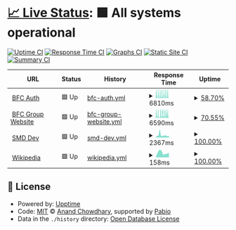# [📈 Live Status](https://demo.upptime.js.org): <!--live status--> **🟩 All systems operational**

[![Uptime CI](https://github.com/mrunknown0001/status/workflows/Uptime%20CI/badge.svg)](https://github.com/mrunknown0001/status/actions?query=workflow%3A%22Uptime+CI%22)
[![Response Time CI](https://github.com/mrunknown0001/status/workflows/Response%20Time%20CI/badge.svg)](https://github.com/mrunknown0001/status/actions?query=workflow%3A%22Response+Time+CI%22)
[![Graphs CI](https://github.com/mrunknown0001/status/workflows/Graphs%20CI/badge.svg)](https://github.com/mrunknown0001/status/actions?query=workflow%3A%22Graphs+CI%22)
[![Static Site CI](https://github.com/mrunknown0001/status/workflows/Static%20Site%20CI/badge.svg)](https://github.com/mrunknown0001/status/actions?query=workflow%3A%22Static+Site+CI%22)
[![Summary CI](https://github.com/mrunknown0001/status/workflows/Summary%20CI/badge.svg)](https://github.com/mrunknown0001/status/actions?query=workflow%3A%22Summary+CI%22)

<!--start: status pages-->
<!-- This summary is generated by Upptime (https://github.com/upptime/upptime) -->
<!-- Do not edit this manually, your changes will be overwritten -->
<!-- prettier-ignore -->
| URL | Status | History | Response Time | Uptime |
| --- | ------ | ------- | ------------- | ------ |
| <img alt="" src="https://icons.duckduckgo.com/ip3/bfcgroup.ph.ico" height="13"> [BFC Auth](https://bfcgroup.ph) | 🟩 Up | [bfc-auth.yml](https://github.com/mrunknown0001/status/commits/HEAD/history/bfc-auth.yml) | <details><summary><img alt="Response time graph" src="./graphs/bfc-auth/response-time-week.png" height="20"> 6810ms</summary><br><a href="https://status.bfcgroup.ph/history/bfc-auth"><img alt="Response time 6644" src="https://img.shields.io/endpoint?url=https%3A%2F%2Fraw.githubusercontent.com%2Fmrunknown0001%2Fstatus%2FHEAD%2Fapi%2Fbfc-auth%2Fresponse-time.json"></a><br><a href="https://status.bfcgroup.ph/history/bfc-auth"><img alt="24-hour response time 6720" src="https://img.shields.io/endpoint?url=https%3A%2F%2Fraw.githubusercontent.com%2Fmrunknown0001%2Fstatus%2FHEAD%2Fapi%2Fbfc-auth%2Fresponse-time-day.json"></a><br><a href="https://status.bfcgroup.ph/history/bfc-auth"><img alt="7-day response time 6810" src="https://img.shields.io/endpoint?url=https%3A%2F%2Fraw.githubusercontent.com%2Fmrunknown0001%2Fstatus%2FHEAD%2Fapi%2Fbfc-auth%2Fresponse-time-week.json"></a><br><a href="https://status.bfcgroup.ph/history/bfc-auth"><img alt="30-day response time 6596" src="https://img.shields.io/endpoint?url=https%3A%2F%2Fraw.githubusercontent.com%2Fmrunknown0001%2Fstatus%2FHEAD%2Fapi%2Fbfc-auth%2Fresponse-time-month.json"></a><br><a href="https://status.bfcgroup.ph/history/bfc-auth"><img alt="1-year response time 6644" src="https://img.shields.io/endpoint?url=https%3A%2F%2Fraw.githubusercontent.com%2Fmrunknown0001%2Fstatus%2FHEAD%2Fapi%2Fbfc-auth%2Fresponse-time-year.json"></a></details> | <details><summary><a href="https://status.bfcgroup.ph/history/bfc-auth">58.70%</a></summary><a href="https://status.bfcgroup.ph/history/bfc-auth"><img alt="All-time uptime 66.01%" src="https://img.shields.io/endpoint?url=https%3A%2F%2Fraw.githubusercontent.com%2Fmrunknown0001%2Fstatus%2FHEAD%2Fapi%2Fbfc-auth%2Fuptime.json"></a><br><a href="https://status.bfcgroup.ph/history/bfc-auth"><img alt="24-hour uptime 58.57%" src="https://img.shields.io/endpoint?url=https%3A%2F%2Fraw.githubusercontent.com%2Fmrunknown0001%2Fstatus%2FHEAD%2Fapi%2Fbfc-auth%2Fuptime-day.json"></a><br><a href="https://status.bfcgroup.ph/history/bfc-auth"><img alt="7-day uptime 58.70%" src="https://img.shields.io/endpoint?url=https%3A%2F%2Fraw.githubusercontent.com%2Fmrunknown0001%2Fstatus%2FHEAD%2Fapi%2Fbfc-auth%2Fuptime-week.json"></a><br><a href="https://status.bfcgroup.ph/history/bfc-auth"><img alt="30-day uptime 64.92%" src="https://img.shields.io/endpoint?url=https%3A%2F%2Fraw.githubusercontent.com%2Fmrunknown0001%2Fstatus%2FHEAD%2Fapi%2Fbfc-auth%2Fuptime-month.json"></a><br><a href="https://status.bfcgroup.ph/history/bfc-auth"><img alt="1-year uptime 66.01%" src="https://img.shields.io/endpoint?url=https%3A%2F%2Fraw.githubusercontent.com%2Fmrunknown0001%2Fstatus%2FHEAD%2Fapi%2Fbfc-auth%2Fuptime-year.json"></a></details>
| <img alt="" src="https://icons.duckduckgo.com/ip3/brooksidegroup.org.ico" height="13"> [BFC Group Website](https://brooksidegroup.org) | 🟩 Up | [bfc-group-website.yml](https://github.com/mrunknown0001/status/commits/HEAD/history/bfc-group-website.yml) | <details><summary><img alt="Response time graph" src="./graphs/bfc-group-website/response-time-week.png" height="20"> 6590ms</summary><br><a href="https://status.bfcgroup.ph/history/bfc-group-website"><img alt="Response time 6799" src="https://img.shields.io/endpoint?url=https%3A%2F%2Fraw.githubusercontent.com%2Fmrunknown0001%2Fstatus%2FHEAD%2Fapi%2Fbfc-group-website%2Fresponse-time.json"></a><br><a href="https://status.bfcgroup.ph/history/bfc-group-website"><img alt="24-hour response time 5174" src="https://img.shields.io/endpoint?url=https%3A%2F%2Fraw.githubusercontent.com%2Fmrunknown0001%2Fstatus%2FHEAD%2Fapi%2Fbfc-group-website%2Fresponse-time-day.json"></a><br><a href="https://status.bfcgroup.ph/history/bfc-group-website"><img alt="7-day response time 6590" src="https://img.shields.io/endpoint?url=https%3A%2F%2Fraw.githubusercontent.com%2Fmrunknown0001%2Fstatus%2FHEAD%2Fapi%2Fbfc-group-website%2Fresponse-time-week.json"></a><br><a href="https://status.bfcgroup.ph/history/bfc-group-website"><img alt="30-day response time 6705" src="https://img.shields.io/endpoint?url=https%3A%2F%2Fraw.githubusercontent.com%2Fmrunknown0001%2Fstatus%2FHEAD%2Fapi%2Fbfc-group-website%2Fresponse-time-month.json"></a><br><a href="https://status.bfcgroup.ph/history/bfc-group-website"><img alt="1-year response time 6799" src="https://img.shields.io/endpoint?url=https%3A%2F%2Fraw.githubusercontent.com%2Fmrunknown0001%2Fstatus%2FHEAD%2Fapi%2Fbfc-group-website%2Fresponse-time-year.json"></a></details> | <details><summary><a href="https://status.bfcgroup.ph/history/bfc-group-website">70.55%</a></summary><a href="https://status.bfcgroup.ph/history/bfc-group-website"><img alt="All-time uptime 70.70%" src="https://img.shields.io/endpoint?url=https%3A%2F%2Fraw.githubusercontent.com%2Fmrunknown0001%2Fstatus%2FHEAD%2Fapi%2Fbfc-group-website%2Fuptime.json"></a><br><a href="https://status.bfcgroup.ph/history/bfc-group-website"><img alt="24-hour uptime 68.06%" src="https://img.shields.io/endpoint?url=https%3A%2F%2Fraw.githubusercontent.com%2Fmrunknown0001%2Fstatus%2FHEAD%2Fapi%2Fbfc-group-website%2Fuptime-day.json"></a><br><a href="https://status.bfcgroup.ph/history/bfc-group-website"><img alt="7-day uptime 70.55%" src="https://img.shields.io/endpoint?url=https%3A%2F%2Fraw.githubusercontent.com%2Fmrunknown0001%2Fstatus%2FHEAD%2Fapi%2Fbfc-group-website%2Fuptime-week.json"></a><br><a href="https://status.bfcgroup.ph/history/bfc-group-website"><img alt="30-day uptime 70.15%" src="https://img.shields.io/endpoint?url=https%3A%2F%2Fraw.githubusercontent.com%2Fmrunknown0001%2Fstatus%2FHEAD%2Fapi%2Fbfc-group-website%2Fuptime-month.json"></a><br><a href="https://status.bfcgroup.ph/history/bfc-group-website"><img alt="1-year uptime 70.70%" src="https://img.shields.io/endpoint?url=https%3A%2F%2Fraw.githubusercontent.com%2Fmrunknown0001%2Fstatus%2FHEAD%2Fapi%2Fbfc-group-website%2Fuptime-year.json"></a></details>
| <img alt="" src="https://icons.duckduckgo.com/ip3/smd-dev.bfcgroup.ph.ico" height="13"> [SMD Dev](https://smd-dev.bfcgroup.ph) | 🟩 Up | [smd-dev.yml](https://github.com/mrunknown0001/status/commits/HEAD/history/smd-dev.yml) | <details><summary><img alt="Response time graph" src="./graphs/smd-dev/response-time-week.png" height="20"> 2367ms</summary><br><a href="https://status.bfcgroup.ph/history/smd-dev"><img alt="Response time 1895" src="https://img.shields.io/endpoint?url=https%3A%2F%2Fraw.githubusercontent.com%2Fmrunknown0001%2Fstatus%2FHEAD%2Fapi%2Fsmd-dev%2Fresponse-time.json"></a><br><a href="https://status.bfcgroup.ph/history/smd-dev"><img alt="24-hour response time 1946" src="https://img.shields.io/endpoint?url=https%3A%2F%2Fraw.githubusercontent.com%2Fmrunknown0001%2Fstatus%2FHEAD%2Fapi%2Fsmd-dev%2Fresponse-time-day.json"></a><br><a href="https://status.bfcgroup.ph/history/smd-dev"><img alt="7-day response time 2367" src="https://img.shields.io/endpoint?url=https%3A%2F%2Fraw.githubusercontent.com%2Fmrunknown0001%2Fstatus%2FHEAD%2Fapi%2Fsmd-dev%2Fresponse-time-week.json"></a><br><a href="https://status.bfcgroup.ph/history/smd-dev"><img alt="30-day response time 1924" src="https://img.shields.io/endpoint?url=https%3A%2F%2Fraw.githubusercontent.com%2Fmrunknown0001%2Fstatus%2FHEAD%2Fapi%2Fsmd-dev%2Fresponse-time-month.json"></a><br><a href="https://status.bfcgroup.ph/history/smd-dev"><img alt="1-year response time 1895" src="https://img.shields.io/endpoint?url=https%3A%2F%2Fraw.githubusercontent.com%2Fmrunknown0001%2Fstatus%2FHEAD%2Fapi%2Fsmd-dev%2Fresponse-time-year.json"></a></details> | <details><summary><a href="https://status.bfcgroup.ph/history/smd-dev">100.00%</a></summary><a href="https://status.bfcgroup.ph/history/smd-dev"><img alt="All-time uptime 100.00%" src="https://img.shields.io/endpoint?url=https%3A%2F%2Fraw.githubusercontent.com%2Fmrunknown0001%2Fstatus%2FHEAD%2Fapi%2Fsmd-dev%2Fuptime.json"></a><br><a href="https://status.bfcgroup.ph/history/smd-dev"><img alt="24-hour uptime 100.00%" src="https://img.shields.io/endpoint?url=https%3A%2F%2Fraw.githubusercontent.com%2Fmrunknown0001%2Fstatus%2FHEAD%2Fapi%2Fsmd-dev%2Fuptime-day.json"></a><br><a href="https://status.bfcgroup.ph/history/smd-dev"><img alt="7-day uptime 100.00%" src="https://img.shields.io/endpoint?url=https%3A%2F%2Fraw.githubusercontent.com%2Fmrunknown0001%2Fstatus%2FHEAD%2Fapi%2Fsmd-dev%2Fuptime-week.json"></a><br><a href="https://status.bfcgroup.ph/history/smd-dev"><img alt="30-day uptime 100.00%" src="https://img.shields.io/endpoint?url=https%3A%2F%2Fraw.githubusercontent.com%2Fmrunknown0001%2Fstatus%2FHEAD%2Fapi%2Fsmd-dev%2Fuptime-month.json"></a><br><a href="https://status.bfcgroup.ph/history/smd-dev"><img alt="1-year uptime 100.00%" src="https://img.shields.io/endpoint?url=https%3A%2F%2Fraw.githubusercontent.com%2Fmrunknown0001%2Fstatus%2FHEAD%2Fapi%2Fsmd-dev%2Fuptime-year.json"></a></details>
| <img alt="" src="https://icons.duckduckgo.com/ip3/en.wikipedia.org.ico" height="13"> [Wikipedia](https://en.wikipedia.org) | 🟩 Up | [wikipedia.yml](https://github.com/mrunknown0001/status/commits/HEAD/history/wikipedia.yml) | <details><summary><img alt="Response time graph" src="./graphs/wikipedia/response-time-week.png" height="20"> 158ms</summary><br><a href="https://status.bfcgroup.ph/history/wikipedia"><img alt="Response time 194" src="https://img.shields.io/endpoint?url=https%3A%2F%2Fraw.githubusercontent.com%2Fmrunknown0001%2Fstatus%2FHEAD%2Fapi%2Fwikipedia%2Fresponse-time.json"></a><br><a href="https://status.bfcgroup.ph/history/wikipedia"><img alt="24-hour response time 157" src="https://img.shields.io/endpoint?url=https%3A%2F%2Fraw.githubusercontent.com%2Fmrunknown0001%2Fstatus%2FHEAD%2Fapi%2Fwikipedia%2Fresponse-time-day.json"></a><br><a href="https://status.bfcgroup.ph/history/wikipedia"><img alt="7-day response time 158" src="https://img.shields.io/endpoint?url=https%3A%2F%2Fraw.githubusercontent.com%2Fmrunknown0001%2Fstatus%2FHEAD%2Fapi%2Fwikipedia%2Fresponse-time-week.json"></a><br><a href="https://status.bfcgroup.ph/history/wikipedia"><img alt="30-day response time 192" src="https://img.shields.io/endpoint?url=https%3A%2F%2Fraw.githubusercontent.com%2Fmrunknown0001%2Fstatus%2FHEAD%2Fapi%2Fwikipedia%2Fresponse-time-month.json"></a><br><a href="https://status.bfcgroup.ph/history/wikipedia"><img alt="1-year response time 194" src="https://img.shields.io/endpoint?url=https%3A%2F%2Fraw.githubusercontent.com%2Fmrunknown0001%2Fstatus%2FHEAD%2Fapi%2Fwikipedia%2Fresponse-time-year.json"></a></details> | <details><summary><a href="https://status.bfcgroup.ph/history/wikipedia">100.00%</a></summary><a href="https://status.bfcgroup.ph/history/wikipedia"><img alt="All-time uptime 100.00%" src="https://img.shields.io/endpoint?url=https%3A%2F%2Fraw.githubusercontent.com%2Fmrunknown0001%2Fstatus%2FHEAD%2Fapi%2Fwikipedia%2Fuptime.json"></a><br><a href="https://status.bfcgroup.ph/history/wikipedia"><img alt="24-hour uptime 100.00%" src="https://img.shields.io/endpoint?url=https%3A%2F%2Fraw.githubusercontent.com%2Fmrunknown0001%2Fstatus%2FHEAD%2Fapi%2Fwikipedia%2Fuptime-day.json"></a><br><a href="https://status.bfcgroup.ph/history/wikipedia"><img alt="7-day uptime 100.00%" src="https://img.shields.io/endpoint?url=https%3A%2F%2Fraw.githubusercontent.com%2Fmrunknown0001%2Fstatus%2FHEAD%2Fapi%2Fwikipedia%2Fuptime-week.json"></a><br><a href="https://status.bfcgroup.ph/history/wikipedia"><img alt="30-day uptime 100.00%" src="https://img.shields.io/endpoint?url=https%3A%2F%2Fraw.githubusercontent.com%2Fmrunknown0001%2Fstatus%2FHEAD%2Fapi%2Fwikipedia%2Fuptime-month.json"></a><br><a href="https://status.bfcgroup.ph/history/wikipedia"><img alt="1-year uptime 100.00%" src="https://img.shields.io/endpoint?url=https%3A%2F%2Fraw.githubusercontent.com%2Fmrunknown0001%2Fstatus%2FHEAD%2Fapi%2Fwikipedia%2Fuptime-year.json"></a></details>

<!--end: status pages-->

## 📄 License

- Powered by: [Upptime](https://github.com/upptime/upptime)
- Code: [MIT](./LICENSE) © [Anand Chowdhary](https://anandchowdhary.com), supported by [Pabio](https://pabio.com)
- Data in the `./history` directory: [Open Database License](https://opendatacommons.org/licenses/odbl/1-0/)
